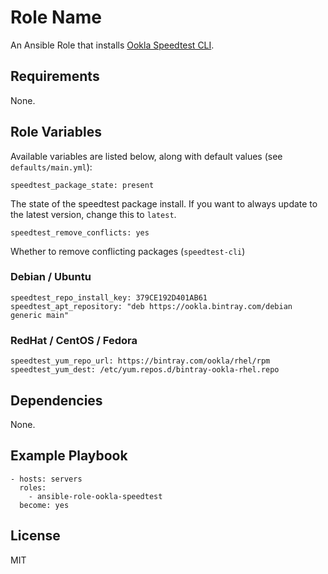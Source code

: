 # Role Name

An Ansible Role that installs [Ookla Speedtest CLI](https://www.speedtest.net/apps/cli).

## Requirements

None.

## Role Variables

Available variables are listed below, along with default values (see `defaults/main.yml`):

    speedtest_package_state: present

The state of the speedtest package install. If you want to always update to the latest version, change this to `latest`.

    speedtest_remove_conflicts: yes

Whether to remove conflicting packages (`speedtest-cli`)

### Debian / Ubuntu

    speedtest_repo_install_key: 379CE192D401AB61
    speedtest_apt_repository: "deb https://ookla.bintray.com/debian generic main"

### RedHat / CentOS / Fedora

    speedtest_yum_repo_url: https://bintray.com/ookla/rhel/rpm
    speedtest_yum_dest: /etc/yum.repos.d/bintray-ookla-rhel.repo

## Dependencies

None.

## Example Playbook

    - hosts: servers
      roles:
        - ansible-role-ookla-speedtest
      become: yes

## License

MIT
